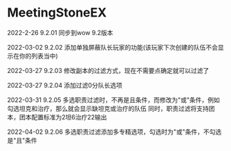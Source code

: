 # MeetingStoneEX
2022-2-26  9.2.01
同步到wow 9.2版本

2022-03-02 9.2.02
添加单独屏蔽队长玩家的功能(该玩家下次创建的队伍不会显示在你的列表当中)

2022-03-27 9.2.03
修改副本的过滤方式，现在不需要点确定就可以过滤了

2022-03-27 9.2.04
添加过滤0分队长选项

2022-03-31 9.2.05
多选职责过滤时，不再是且条件，而修改为"或"条件，例如勾选坦克和治疗，那么就会显示缺坦克或治疗的队伍
同时，职责过滤将支持团本，团本配置标准为2坦6治疗22输出

2022-04-02 9.2.06
多选职责过滤添加多专精选项，勾选时为"或"条件，不勾选是"且"条件